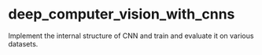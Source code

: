 # deep_computer_vision_with_cnns
Implement the internal structure of CNN and train and evaluate it on various datasets.
